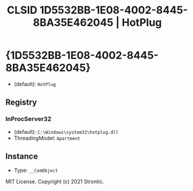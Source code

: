 ﻿---
title: "CLSID 1D5532BB-1E08-4002-8445-8BA35E462045 | HotPlug"
excerpt: What is COM-Object CLSID 1D5532BB-1E08-4002-8445-8BA35E462045?
---

# {1D5532BB-1E08-4002-8445-8BA35E462045}

* (default): `HotPlug`

## Registry


### InProcServer32

* (default): `C:\Windows\system32\hotplug.dll`
* ThreadingModel: `Apartment`

## Instance

* Type: `__ComObject`

MIT License. Copyright (c) 2021 Strontic.


